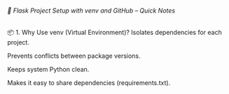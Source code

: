 <H6>📝 Flask Project Setup with venv and GitHub – Quick Notes </H6>
📦 1. Why Use venv (Virtual Environment)?
Isolates dependencies for each project.

Prevents conflicts between package versions.

Keeps system Python clean.

Makes it easy to share dependencies (requirements.txt).
